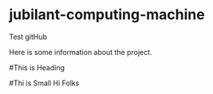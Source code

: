 # jubilant-computing-machine
Test gitHub


Here is some information about the project.

#This is Heading

#Thi is Small
Hi Folks
